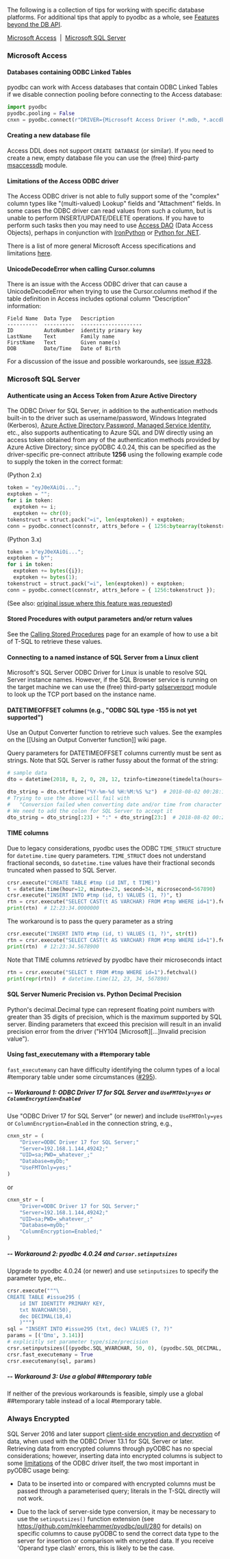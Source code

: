 The following is a collection of tips for working with specific database platforms. For additional tips that apply to pyodbc as a whole, see [Features beyond the DB API](https://github.com/mkleehammer/pyodbc/wiki/Features-beyond-the-DB-API).

[Microsoft Access](#microsoft-access)&nbsp;&nbsp;|&nbsp;&nbsp;[Microsoft SQL Server](#microsoft-sql-server)

### Microsoft Access

#### Databases containing ODBC Linked Tables

pyodbc can work with Access databases that contain ODBC Linked Tables if we disable connection pooling before connecting to the Access database:

```python
import pyodbc
pyodbc.pooling = False
cnxn = pyodbc.connect(r"DRIVER={Microsoft Access Driver (*.mdb, *.accdb)};DBQ= ... ")
```

#### Creating a new database file

Access DDL does not support `CREATE DATABASE` (or similar). If you need to create a new, empty database file you can use the (free) third-party [msaccessdb](https://github.com/gordthompson/msaccessdb) module.

#### Limitations of the Access ODBC driver

The Access ODBC driver is not able to fully support some of the "complex" column types like "(multi-valued) Lookup" fields and "Attachment" fields. In some cases the ODBC driver can read values from such a column, but is unable to perform INSERT/UPDATE/DELETE operations. If you have to perform such tasks then you may need to use [Access DAO](https://msdn.microsoft.com/en-us/library/office/dn124645.aspx) (Data Access Objects), perhaps in conjunction with [IronPython](https://github.com/IronLanguages/main/releases) or [Python for .NET](http://pythonnet.github.io/).

There is a list of more general Microsoft Access specifications and limitations [here](http://office.microsoft.com/en-ca/access-help/access-2010-specifications-HA010341462.aspx).

#### UnicodeDecodeError when calling Cursor.columns

There is an issue with the Access ODBC driver that can cause a UnicodeDecodeError when trying to use the Cursor.columns method if the table definition in Access includes optional column "Description" information:

```
Field Name  Data Type   Description
----------  ----------  --------------------
ID          AutoNumber  identity primary key
LastName    Text        Family name
FirstName   Text        Given name(s)
DOB         Date/Time   Date of Birth
```

For a discussion of the issue and possible workarounds, see [issue #328](https://github.com/mkleehammer/pyodbc/issues/328).

### Microsoft SQL Server

#### Authenticate using an Access Token from Azure Active Directory 

The ODBC Driver for SQL Server, in addition to the authentication methods built-in to the driver such as username/password, Windows Integrated (Kerberos), [Azure Active Directory Password, Managed Service Identity](https://docs.microsoft.com/en-us/sql/connect/odbc/using-azure-active-directory), etc., also supports authenticating to Azure SQL and DW directly using an access token obtained from any of the authentication methods provided by Azure Active Directory; since pyODBC 4.0.24, this can be specified as the driver-specific pre-connect attribute **1256** using the following example code to supply the token in the correct format:

(Python 2.x)

```python
token = "eyJ0eXAiOi...";
exptoken = "";
for i in token:
  exptoken += i;
  exptoken += chr(0);
tokenstruct = struct.pack("=i", len(exptoken)) + exptoken;
conn = pyodbc.connect(connstr, attrs_before = { 1256:bytearray(tokenstruct) });
```

(Python 3.x)

```python
token = b"eyJ0eXAiOi...";
exptoken = b"";
for i in token:
  exptoken += bytes({i});
  exptoken += bytes(1);
tokenstruct = struct.pack("=i", len(exptoken)) + exptoken;
conn = pyodbc.connect(connstr, attrs_before = { 1256:tokenstruct });
```
(See also: [original issue where this feature was requested](https://github.com/mkleehammer/pyodbc/issues/228))

#### Stored Procedures with output parameters and/or return values

See the [Calling Stored Procedures](https://github.com/mkleehammer/pyodbc/wiki/Calling-Stored-Procedures) page for an example of how to use a bit of T-SQL to retrieve these values.

#### Connecting to a named instance of SQL Server from a Linux client

Microsoft's SQL Server ODBC Driver for Linux is unable to resolve SQL Server instance names. However, if the SQL Browser service is running on the target machine we can use the (free) third-party [sqlserverport](https://github.com/gordthompson/sqlserverport) module to look up the TCP port based on the instance name.

#### DATETIMEOFFSET columns (e.g., "ODBC SQL type -155 is not yet supported")

Use an Output Converter function to retrieve such values. See the examples on the [[Using an Output Converter function]] wiki page.

Query parameters for DATETIMEOFFSET columns currently must be sent as strings. Note that SQL Server is rather fussy about the format of the string:

```python
# sample data
dto = datetime(2018, 8, 2, 0, 28, 12, tzinfo=timezone(timedelta(hours=-6)))

dto_string = dto.strftime("%Y-%m-%d %H:%M:%S %z")  # 2018-08-02 00:28:12 -0600
# Trying to use the above will fail with
#   "Conversion failed when converting date and/or time from character string."
# We need to add the colon for SQL Server to accept it
dto_string = dto_string[:23] + ":" + dto_string[23:]  # 2018-08-02 00:28:12 -06:00
```

#### TIME columns

Due to legacy considerations, pyodbc uses the ODBC `TIME_STRUCT` structure for `datetime.time` query parameters. `TIME_STRUCT` does not understand fractional seconds, so `datetime.time` values have their fractional seconds truncated when passed to SQL Server.

```python
crsr.execute("CREATE TABLE #tmp (id INT, t TIME)")
t = datetime.time(hour=12, minute=23, second=34, microsecond=567890)
crsr.execute("INSERT INTO #tmp (id, t) VALUES (1, ?)", t)
rtn = crsr.execute("SELECT CAST(t AS VARCHAR) FROM #tmp WHERE id=1").fetchval()
print(rtn)  # 12:23:34.0000000
```

The workaround is to pass the query parameter as a string

```python
crsr.execute("INSERT INTO #tmp (id, t) VALUES (1, ?)", str(t))
rtn = crsr.execute("SELECT CAST(t AS VARCHAR) FROM #tmp WHERE id=1").fetchval()
print(rtn)  # 12:23:34.5678900
```

Note that TIME columns *retrieved* by pyodbc have their microseconds intact

```python
rtn = crsr.execute("SELECT t FROM #tmp WHERE id=1").fetchval()
print(repr(rtn))  # datetime.time(12, 23, 34, 567890)
```


#### SQL Server Numeric Precision vs. Python Decimal Precision

Python's decimal.Decimal type can represent floating point numbers with greater than 35 digits of precision, which is the maximum supported by SQL server. Binding parameters that exceed this precision will result in an invalid precision error from the driver ("HY104 [Microsoft][...]Invalid precision value"). 

#### Using fast_executemany with a #temporary table

`fast_executemany` can have difficulty identifying the column types of a local #temporary table under some circumstances ([#295](https://github.com/mkleehammer/pyodbc/issues/295)). 


##### -- Workaround 1: ODBC Driver 17 for SQL Server and `UseFMTOnly=yes` or `ColumnEncryption=Enabled`

Use "ODBC Driver 17 for SQL Server" (or newer) and include `UseFMTOnly=yes` or `ColumnEncryption=Enabled` in the connection string, e.g.,

```python
cnxn_str = (
    "Driver=ODBC Driver 17 for SQL Server;"
    "Server=192.168.1.144,49242;"
    "UID=sa;PWD=_whatever_;"
    "Database=myDb;"
    "UseFMTOnly=yes;"
)
```

or

```python
cnxn_str = (
    "Driver=ODBC Driver 17 for SQL Server;"
    "Server=192.168.1.144,49242;"
    "UID=sa;PWD=_whatever_;"
    "Database=myDb;"
    "ColumnEncryption=Enabled;"
)
```

##### -- Workaround 2: pyodbc 4.0.24 and `Cursor.setinputsizes`

Upgrade to pyodbc 4.0.24 (or newer) and use `setinputsizes` to specify the parameter type, etc..

```python
crsr.execute("""\
CREATE TABLE #issue295 (
    id INT IDENTITY PRIMARY KEY, 
    txt NVARCHAR(50), 
    dec DECIMAL(18,4)
    )""")
sql = "INSERT INTO #issue295 (txt, dec) VALUES (?, ?)"
params = [('Ώπα', 3.141)]
# explicitly set parameter type/size/precision
crsr.setinputsizes([(pyodbc.SQL_WVARCHAR, 50, 0), (pyodbc.SQL_DECIMAL, 18, 4)])
crsr.fast_executemany = True
crsr.executemany(sql, params)
```

##### -- Workaround 3: Use a global ##temporary table

If neither of the previous workarounds is feasible, simply use a global ##temporary table instead of a local #temporary table.

### Always Encrypted

SQL Server 2016 and later support [client-side encryption and decryption](https://docs.microsoft.com/en-us/sql/relational-databases/security/encryption/always-encrypted-database-engine) of data, when used with the ODBC Driver 13.1 for SQL Server or later. Retrieving data from encrypted columns through pyODBC has no special considerations; however, inserting data into encrypted columns is subject to some [limitations](https://docs.microsoft.com/en-us/sql/connect/odbc/using-always-encrypted-with-the-odbc-driver) of the ODBC driver itself, the two most important in pyODBC usage being:

- Data to be inserted into or compared with encrypted columns must be passed through a parameterised query; literals in the T-SQL directly will not work.

- Due to the lack of server-side type conversion, it may be necessary to use the `setinputsizes()` function extension (see https://github.com/mkleehammer/pyodbc/pull/280 for details) on specific columns to cause pyODBC to send the correct data type to the server for insertion or comparison with encrypted data. If you receive 'Operand type clash' errors, this is likely to be the case.
